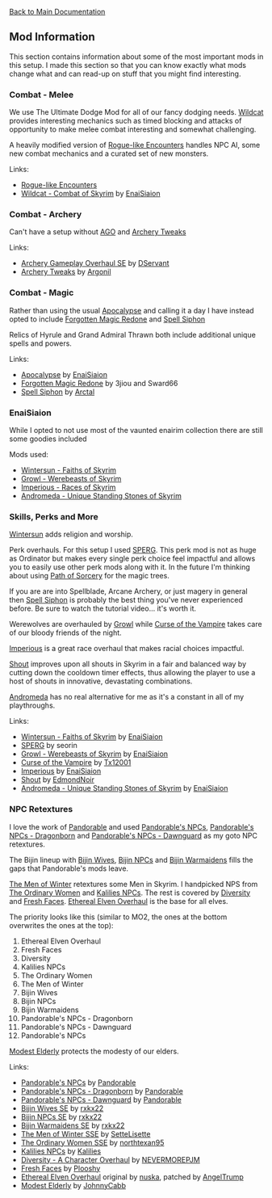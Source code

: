 [Back to Main Documentation](https://github.com/wabbajack-tools/mod-lists/edit/master/rge/readme.md#mods)

## Mod Information

This section contains information about some of the most important mods in this setup. I made this section so that you can know exactly what mods change what and can read-up on stuff that you might find interesting.

### Combat - Melee

We use The Ultimate Dodge Mod for all of our fancy dodging needs. [Wildcat](https://www.nexusmods.com/skyrimspecialedition/mods/1368) provides interesting mechanics such as timed blocking and attacks of opportunity to make melee combat interesting and somewhat challenging.

A heavily modified version of [Rogue-like Encounters](https://www.nexusmods.com/skyrimspecialedition/mods/23872) handles NPC AI, some new combat mechanics and a curated set of new monsters.

Links:

- [Rogue-like Encounters](https://www.nexusmods.com/skyrimspecialedition/mods/23872)
- [Wildcat - Combat of Skyrim](https://www.nexusmods.com/skyrimspecialedition/mods/1368) by [EnaiSiaion](#enaisiaion)

### Combat - Archery

Can't have a setup without [AGO](https://www.nexusmods.com/skyrimspecialedition/mods/24296) and [Archery Tweaks](https://www.nexusmods.com/skyrimspecialedition/mods/13782)

Links:

- [Archery Gameplay Overhaul SE](https://www.nexusmods.com/skyrimspecialedition/mods/24296) by [DServant](https://www.nexusmods.com/users/10549885)
- [Archery Tweaks](https://www.nexusmods.com/skyrimspecialedition/mods/13782) by [Argonil](https://www.nexusmods.com/skyrimspecialedition/users/3424782)

### Combat - Magic

Rather than using the usual [Apocalypse](https://www.nexusmods.com/skyrimspecialedition/mods/1090) and calling it a day I have instead opted to include [Forgotten Magic Redone](https://www.nexusmods.com/skyrimspecialedition/mods/12711) and [Spell Siphon](https://www.nexusmods.com/skyrimspecialedition/mods/26627)

Relics of Hyrule and Grand Admiral Thrawn both include additional unique spells and powers.

Links:

- [Apocalypse](https://www.nexusmods.com/skyrimspecialedition/mods/1090) by [EnaiSiaion](#enaisiaion)
- [Forgotten Magic Redone](https://www.nexusmods.com/skyrimspecialedition/mods/12711) by 3jiou and Sward66
- [Spell Siphon](https://www.nexusmods.com/skyrimspecialedition/mods/26627) by [Arctal](https://www.nexusmods.com/skyrimspecialedition/users/70172253)

### EnaiSiaion

While I opted to not use most of the vaunted enairim collection there are still some goodies included

Mods used:

- [Wintersun - Faiths of Skyrim](https://www.nexusmods.com/skyrimspecialedition/mods/22506)
- [Growl - Werebeasts of Skyrim](https://www.nexusmods.com/skyrimspecialedition/mods/31245)
- [Imperious - Races of Skyrim](https://www.nexusmods.com/skyrimspecialedition/mods/1315)
- [Andromeda - Unique Standing Stones of Skyrim](https://www.nexusmods.com/skyrimspecialedition/mods/14910)

### Skills, Perks and More

[Wintersun](https://www.nexusmods.com/skyrimspecialedition/mods/22506) adds religion and worship.

Perk overhauls. For this setup I used [SPERG](https://www.nexusmods.com/skyrimspecialedition/mods/14180). This perk mod is not as huge as Ordinator but makes every single perk choice feel impactful and allows you to easily use other perk mods along with it. In the future I'm thinking about using [Path of Sorcery](https://www.nexusmods.com/skyrimspecialedition/mods/6660) for the magic trees.

If you are are into Spellblade, Arcane Archery, or just magery in general then [Spell Siphon](https://www.nexusmods.com/skyrimspecialedition/mods/26627) is probably the best thing you've never experienced before. Be sure to watch the tutorial video... it's worth it.

Werewolves are overhauled by [Growl](https://www.nexusmods.com/skyrimspecialedition/mods/31245) while [Curse of the Vampire](https://www.nexusmods.com/skyrimspecialedition/mods/10086) takes care of our bloody friends of the night.

[Imperious](https://www.nexusmods.com/skyrimspecialedition/mods/1315) is a great race overhaul that makes racial choices impactful.

[Shout](https://www.nexusmods.com/skyrimspecialedition/mods/12149) improves upon all shouts in Skyrim in a fair and balanced way by cutting down the cooldown timer effects, thus allowing the player to use a host of shouts in innovative, devastating combinations.

[Andromeda](https://www.nexusmods.com/skyrimspecialedition/mods/14910) has no real alternative for me as it's a constant in all of my playthroughs.

Links:

- [Wintersun - Faiths of Skyrim](https://www.nexusmods.com/skyrimspecialedition/mods/22506) by [EnaiSiaion](#enaisiaion)
- [SPERG](https://www.nexusmods.com/skyrimspecialedition/mods/14180) by seorin
- [Growl - Werebeasts of Skyrim](https://www.nexusmods.com/skyrimspecialedition/mods/31245) by [EnaiSiaion](#enaisiaion)
- [Curse of the Vampire](https://www.nexusmods.com/skyrimspecialedition/mods/10086) by [Tx12001](https://www.nexusmods.com/skyrimspecialedition/users/6995095)
- [Imperious](https://www.nexusmods.com/skyrimspecialedition/mods/1315) by [EnaiSiaion](#enaisiaion)
- [Shout](https://www.nexusmods.com/skyrimspecialedition/mods/12149) by [EdmondNoir](https://www.nexusmods.com/skyrimspecialedition/users/36563980)
- [Andromeda - Unique Standing Stones of Skyrim](https://www.nexusmods.com/skyrimspecialedition/mods/14910) by [EnaiSiaion](#enaisiaion)

### NPC Retextures

I love the work of [Pandorable](https://www.nexusmods.com/skyrimspecialedition/users/41216925) and used [Pandorable's NPCs](https://www.nexusmods.com/skyrimspecialedition/mods/19012), [Pandorable's NPCs - Dragonborn](https://www.nexusmods.com/skyrimspecialedition/mods/30680) and [Pandorable's NPCs - Dawnguard](https://www.nexusmods.com/skyrimspecialedition/mods/24135) as my goto NPC retextures.

The Bijin lineup with [Bijin Wives](https://www.nexusmods.com/skyrimspecialedition/mods/11247), [Bijin NPCs](https://www.nexusmods.com/skyrimspecialedition/mods/11287) and [Bijin Warmaidens](https://www.nexusmods.com/skyrimspecialedition/mods/1825) fills the gaps that Pandorable's mods leave.

[The Men of Winter](https://www.nexusmods.com/skyrimspecialedition/mods/10902) retextures some Men in Skyrim. I handpicked NPS from [The Ordinary Women](https://www.nexusmods.com/skyrimspecialedition/mods/12376) and [Kalilies NPCs](https://www.nexusmods.com/skyrimspecialedition/mods/30247). The rest is covered by [Diversity](https://www.nexusmods.com/skyrimspecialedition/mods/5291) and [Fresh Faces](https://www.nexusmods.com/skyrimspecialedition/mods/13789). [Ethereal Elven Overhaul](https://www.nexusmods.com/skyrim/mods/24273) is the base for all elves.

The priority looks like this (similar to MO2, the ones at the bottom overwrites the ones at the top):

1. Ethereal Elven Overhaul
2. Fresh Faces
3. Diversity
4. Kalilies NPCs
5. The Ordinary Women
6. The Men of Winter
7. Bijin Wives
8. Bijin NPCs
9. Bijin Warmaidens
10. Pandorable's NPCs - Dragonborn
11. Pandorable's NPCs - Dawnguard
12. Pandorable's NPCs

[Modest Elderly](https://www.nexusmods.com/skyrimspecialedition/mods/7935) protects the modesty of our elders.

Links:

- [Pandorable's NPCs](https://www.nexusmods.com/skyrimspecialedition/mods/19012) by [Pandorable](https://www.nexusmods.com/users/41216925)
- [Pandorable's NPCs - Dragonborn](https://www.nexusmods.com/skyrimspecialedition/mods/30680) by [Pandorable](https://www.nexusmods.com/users/41216925)
- [Pandorable's NPCs - Dawnguard](https://www.nexusmods.com/skyrimspecialedition/mods/24135) by [Pandorable](https://www.nexusmods.com/users/41216925)
- [Bijin Wives SE](https://www.nexusmods.com/skyrimspecialedition/mods/11247) by [rxkx22](https://www.nexusmods.com/users/2650523)
- [Bijin NPCs SE](https://www.nexusmods.com/skyrimspecialedition/mods/11287) by [rxkx22](https://www.nexusmods.com/users/2650523)
- [Bijin Warmaidens SE](https://www.nexusmods.com/skyrimspecialedition/mods/1825) by [rxkx22](https://www.nexusmods.com/users/2650523)
- [The Men of Winter SSE](https://www.nexusmods.com/skyrimspecialedition/mods/10902) by [SetteLisette](https://www.nexusmods.com/users/21521784)
- [The Ordinary Women SSE](https://www.nexusmods.com/skyrimspecialedition/mods/12376) by [northtexan95](https://www.nexusmods.com/users/1622111)
- [Kalilies NPCs](https://www.nexusmods.com/skyrimspecialedition/mods/30247) by [Kalilies](https://www.nexusmods.com/users/4559665)
- [Diversity - A Character Overhaul](https://www.nexusmods.com/skyrimspecialedition/mods/5291) by [NEVERMOREPJM](https://www.nexusmods.com/users/8493929)
- [Fresh Faces](https://www.nexusmods.com/skyrimspecialedition/mods/13789) by [Plooshy](https://www.nexusmods.com/users/2469823)
- [Ethereal Elven Overhaul](https://www.nexusmods.com/skyrim/mods/24273) original by [nuska](https://www.nexusmods.com/users/675468), patched by [AngelTrump](https://www.nexusmods.com/users/39775535)
- [Modest Elderly](https://www.nexusmods.com/skyrimspecialedition/mods/7935) by [JohnnyCabb](https://www.nexusmods.com/users/9361073)
